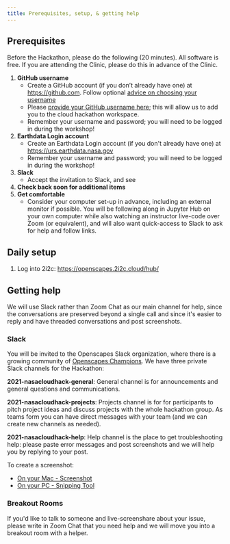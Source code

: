 ```yaml
---
title: Prerequisites, setup, & getting help
---
```


## Prerequisites

Before the Hackathon, please do the following (20 minutes). All software is free.
If you are attending the Clinic, please do this in advance of the Clinic. 

1. **GitHub username**
    - Create a GitHub account (if you don’t already have one) at <https://github.com>. Follow optional [advice on choosing your username](https://happygitwithr.com/github-acct.html)
    - Please [provide your GitHub username here](https://docs.google.com/forms/d/e/1FAIpQLSfOd0RhzEo5sFq_NgjZJa0C6cmaicTOjPS290iCbHbFTI-8zg/viewform?usp=sf_link); this will allow us to add you to the cloud hackathon workspace.
    - Remember your username and password; you will need to be logged in during the workshop!
1. **Earthdata Login account** 
    - Create an Earthdata Login account (if you don't already have one) at <https://urs.earthdata.nasa.gov>
    - Remember your username and password; you will need to be logged in during the workshop!
1. **Slack**
    - Accept the invitation to Slack, and see 
1. **Check back soon for additional items**
1. **Get comfortable** 
    - Consider your computer set-up in advance, including an external monitor if possible. You will be following along in Jupyter Hub on your own computer while also watching an instructor live-code over Zoom (or equivalent), and will also want quick-access to Slack to ask for help and follow links.

## Daily setup

1. Log into 2i2c: <https://openscapes.2i2c.cloud/hub/>


## Getting help

We will use Slack rather than Zoom Chat as our main channel for help, since the conversations are preserved beyond a single call and since it's easier to reply and have threaded conversations and post screenshots.

### Slack

You will be invited to the Openscapes Slack organization, where there is a growing community of [Openscapes Champions](https://openscapes.org/champions). We have three private Slack channels for the Hackathon: 

**2021-nasacloudhack-general**: General channel is for announcements and general questions and communications.
 
**2021-nasacloudhack-projects**: Projects channel  is for for participants to pitch project ideas and discuss projects with the whole hackathon group. As teams form you can have direct messages with your team (and we can create new channels as needed). 

**2021-nasacloudhack-help**: Help channel is the place to get troubleshooting help: please paste error messages and post screenshots and we will help you by replying to your post.

To create a screenshot: 
 
- [On your Mac - Screenshot](https://support.apple.com/en-us/HT201361)
- [On your PC - Snipping Tool](https://support.microsoft.com/en-us/windows/use-snipping-tool-to-capture-screenshots-00246869-1843-655f-f220-97299b865f6b)

### Breakout Rooms

If you'd like to talk to someone and live-screenshare about your issue, please write in Zoom Chat that you need help and we will move you into a breakout room with a helper.

